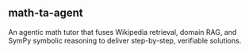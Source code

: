## math-ta-agent

An agentic math tutor that fuses Wikipedia retrieval, domain RAG, and SymPy symbolic reasoning
to deliver step-by-step, verifiable solutions.
